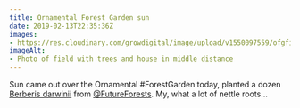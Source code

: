 ```yaml
---
title: Ornamental Forest Garden sun
date: 2019-02-13T22:35:36Z
images: 
- https://res.cloudinary.com/growdigital/image/upload/v1550097559/ofgfilter-37105D20.jpg
imageAlt: 
- Photo of field with trees and house in middle distance
---
```


Sun came out over the Ornamental #ForestGarden today, planted a dozen [Berberis darwinii](https://pfaf.org/user/plant.aspx?latinname=Berberis+darwinii) from [@FutureForests](https://mobile.twitter.com/futureforests). My, what a lot of nettle roots…
